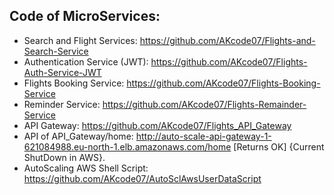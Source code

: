 ## Code of MicroServices:
  - Search and Flight Services: https://github.com/AKcode07/Flights-and-Search-Service
  - Authentication Service (JWT): https://github.com/AKcode07/Flights-Auth-Service-JWT
  - Flights Booking Service: https://github.com/AKcode07/Flights-Booking-Service
  - Reminder Service: https://github.com/AKcode07/Flights-Remainder-Service
  - API Gateway: https://github.com/AKcode07/Flights_API_Gateway
  - API of API_Gateway/home: http://auto-scale-api-gateway-1-621084988.eu-north-1.elb.amazonaws.com/home [Returns OK] {Current ShutDown in AWS}.
  - AutoScaling AWS Shell Script: https://github.com/AKcode07/AutoSclAwsUserDataScript